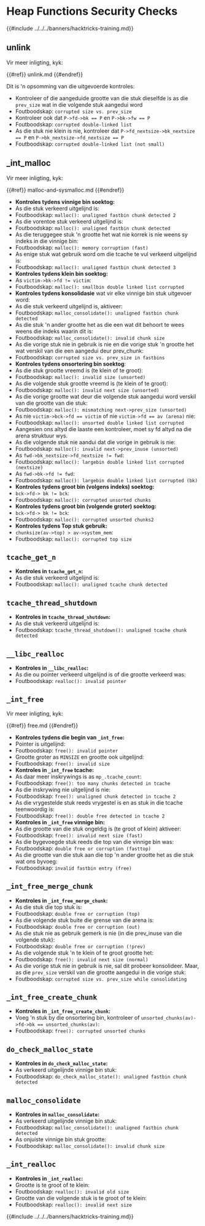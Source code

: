 # Heap Functions Security Checks

{{#include ../../../banners/hacktricks-training.md}}

## unlink

Vir meer inligting, kyk:

{{#ref}}
unlink.md
{{#endref}}

Dit is 'n opsomming van die uitgevoerde kontroles:

- Kontroleer of die aangeduide grootte van die stuk dieselfde is as die `prev_size` wat in die volgende stuk aangedui word
- Foutboodskap: `corrupted size vs. prev_size`
- Kontroleer ook dat `P->fd->bk == P` en `P->bk->fw == P`
- Foutboodskap: `corrupted double-linked list`
- As die stuk nie klein is nie, kontroleer dat `P->fd_nextsize->bk_nextsize == P` en `P->bk_nextsize->fd_nextsize == P`
- Foutboodskap: `corrupted double-linked list (not small)`

## \_int_malloc

Vir meer inligting, kyk:

{{#ref}}
malloc-and-sysmalloc.md
{{#endref}}

- **Kontroles tydens vinnige bin soektog:**
- As die stuk verkeerd uitgelijnd is:
- Foutboodskap: `malloc(): unaligned fastbin chunk detected 2`
- As die vorentoe stuk verkeerd uitgelijnd is:
- Foutboodskap: `malloc(): unaligned fastbin chunk detected`
- As die teruggegee stuk 'n grootte het wat nie korrek is nie weens sy indeks in die vinnige bin:
- Foutboodskap: `malloc(): memory corruption (fast)`
- As enige stuk wat gebruik word om die tcache te vul verkeerd uitgelijnd is:
- Foutboodskap: `malloc(): unaligned fastbin chunk detected 3`
- **Kontroles tydens klein bin soektog:**
- As `victim->bk->fd != victim`:
- Foutboodskap: `malloc(): smallbin double linked list corrupted`
- **Kontroles tydens konsolidasie** wat vir elke vinnige bin stuk uitgevoer word:
- As die stuk verkeerd uitgelijnd is, aktiveer:
- Foutboodskap: `malloc_consolidate(): unaligned fastbin chunk detected`
- As die stuk 'n ander grootte het as die een wat dit behoort te wees weens die indeks waarin dit is:
- Foutboodskap: `malloc_consolidate(): invalid chunk size`
- As die vorige stuk nie in gebruik is nie en die vorige stuk 'n grootte het wat verskil van die een aangedui deur prev_chunk:
- Foutboodskap: `corrupted size vs. prev_size in fastbins`
- **Kontroles tydens onsortering bin soektog**:
- As die stuk grootte vreemd is (te klein of te groot):
- Foutboodskap: `malloc(): invalid size (unsorted)`
- As die volgende stuk grootte vreemd is (te klein of te groot):
- Foutboodskap: `malloc(): invalid next size (unsorted)`
- As die vorige grootte wat deur die volgende stuk aangedui word verskil van die grootte van die stuk:
- Foutboodskap: `malloc(): mismatching next->prev_size (unsorted)`
- As nie `victim->bck->fd == victim` of nie `victim->fd == av (arena)` nie:
- Foutboodskap: `malloc(): unsorted double linked list corrupted`
- Aangesien ons altyd die laaste een kontroleer, moet sy fd altyd na die arena struktuur wys.
- As die volgende stuk nie aandui dat die vorige in gebruik is nie:
- Foutboodskap: `malloc(): invalid next->prev_inuse (unsorted)`
- As `fwd->bk_nextsize->fd_nextsize != fwd`:
- Foutboodskap: `malloc(): largebin double linked list corrupted (nextsize)`
- As `fwd->bk->fd != fwd`:
- Foutboodskap: `malloc(): largebin double linked list corrupted (bk)`
- **Kontroles tydens groot bin (volgens indeks) soektog:**
- `bck->fd-> bk != bck`:
- Foutboodskap: `malloc(): corrupted unsorted chunks`
- **Kontroles tydens groot bin (volgende groter) soektog:**
- `bck->fd-> bk != bck`:
- Foutboodskap: `malloc(): corrupted unsorted chunks2`
- **Kontroles tydens Top stuk gebruik:**
- `chunksize(av->top) > av->system_mem`:
- Foutboodskap: `malloc(): corrupted top size`

## `tcache_get_n`

- **Kontroles in `tcache_get_n`:**
- As die stuk verkeerd uitgelijnd is:
- Foutboodskap: `malloc(): unaligned tcache chunk detected`

## `tcache_thread_shutdown`

- **Kontroles in `tcache_thread_shutdown`:**
- As die stuk verkeerd uitgelijnd is:
- Foutboodskap: `tcache_thread_shutdown(): unaligned tcache chunk detected`

## `__libc_realloc`

- **Kontroles in `__libc_realloc`:**
- As die ou pointer verkeerd uitgelijnd is of die grootte verkeerd was:
- Foutboodskap: `realloc(): invalid pointer`

## `_int_free`

Vir meer inligting, kyk:

{{#ref}}
free.md
{{#endref}}

- **Kontroles tydens die begin van `_int_free`:**
- Pointer is uitgelijnd:
- Foutboodskap: `free(): invalid pointer`
- Grootte groter as `MINSIZE` en grootte ook uitgelijnd:
- Foutboodskap: `free(): invalid size`
- **Kontroles in `_int_free` tcache:**
- As daar meer inskrywings is as `mp_.tcache_count`:
- Foutboodskap: `free(): too many chunks detected in tcache`
- As die inskrywing nie uitgelijnd is nie:
- Foutboodskap: `free(): unaligned chunk detected in tcache 2`
- As die vrygestelde stuk reeds vrygestel is en as stuk in die tcache teenwoordig is:
- Foutboodskap: `free(): double free detected in tcache 2`
- **Kontroles in `_int_free` vinnige bin:**
- As die grootte van die stuk ongeldig is (te groot of klein) aktiveer:
- Foutboodskap: `free(): invalid next size (fast)`
- As die bygevoegde stuk reeds die top van die vinnige bin was:
- Foutboodskap: `double free or corruption (fasttop)`
- As die grootte van die stuk aan die top 'n ander grootte het as die stuk wat ons byvoeg:
- Foutboodskap: `invalid fastbin entry (free)`

## **`_int_free_merge_chunk`**

- **Kontroles in `_int_free_merge_chunk`:**
- As die stuk die top stuk is:
- Foutboodskap: `double free or corruption (top)`
- As die volgende stuk buite die grense van die arena is:
- Foutboodskap: `double free or corruption (out)`
- As die stuk nie as gebruik gemerk is nie (in die prev_inuse van die volgende stuk):
- Foutboodskap: `double free or corruption (!prev)`
- As die volgende stuk 'n te klein of te groot grootte het:
- Foutboodskap: `free(): invalid next size (normal)`
- As die vorige stuk nie in gebruik is nie, sal dit probeer konsolideer. Maar, as die `prev_size` verskil van die grootte aangedui in die vorige stuk:
- Foutboodskap: `corrupted size vs. prev_size while consolidating`

## **`_int_free_create_chunk`**

- **Kontroles in `_int_free_create_chunk`:**
- Voeg 'n stuk by die onsortering bin, kontroleer of `unsorted_chunks(av)->fd->bk == unsorted_chunks(av)`:
- Foutboodskap: `free(): corrupted unsorted chunks`

## `do_check_malloc_state`

- **Kontroles in `do_check_malloc_state`:**
- As verkeerd uitgelijnde vinnige bin stuk:
- Foutboodskap: `do_check_malloc_state(): unaligned fastbin chunk detected`

## `malloc_consolidate`

- **Kontroles in `malloc_consolidate`:**
- As verkeerd uitgelijnde vinnige bin stuk:
- Foutboodskap: `malloc_consolidate(): unaligned fastbin chunk detected`
- As onjuiste vinnige bin stuk grootte:
- Foutboodskap: `malloc_consolidate(): invalid chunk size`

## `_int_realloc`

- **Kontroles in `_int_realloc`:**
- Grootte is te groot of te klein:
- Foutboodskap: `realloc(): invalid old size`
- Grootte van die volgende stuk is te groot of te klein:
- Foutboodskap: `realloc(): invalid next size`

{{#include ../../../banners/hacktricks-training.md}}
